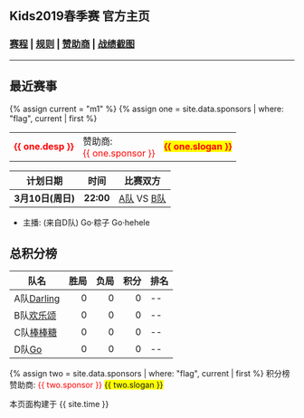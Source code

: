 ## Kids2019春季赛 官方主页
###  [赛程][sche] \| [规则][rule] \| [赞助商][spr] \| [战绩截图](https://m.weibo.cn/u/6852703787)
---

## 最近赛事

{% assign current = "m1" %}
{% assign one = site.data.sponsors | where: "flag", current | first %}
<table> 
   <tr>    
    <td> <b><font color="red">{{ one.desp }}</font></b> </td>
    <td> 赞助商:<br><font color="red">{{ one.sponsor }} </font></td>
      <td> 
         <b>
            <font color="red">
               <span style="background-color: yellow">{{ one.slogan }}</span>
            </font>
         </b> 
      </td>
   </tr>
</table>

|计划日期|时间|比赛双方|
|--------|------|----|
|**3月10日(周日)** | **22:00** | [A队][ta] VS [B队][tb] |

- 主播: (来自D队) Go·粽子 Go·hehele

## 总积分榜

| 队名            |胜局 | 负局 |  积分 |排名
|-------------   | --: | --: | --: |---|
| A队[Darling][ta] | 0 | 0 | 0 |--|
| B队[欢乐颂][tb]  | 0 | 0 | 0 |--|
| C队[棒棒糖][tc]  | 0 | 0 | 0 |--|
| D队[Go][td]      | 0 | 0 | 0 |--|

{% assign two = site.data.sponsors | where: "flag", current | first %}
积分榜赞助商:<font color="red"> {{ two.sponsor }} </font>
  <span style="background-color: yellow"> {{ two.slogan }} </span>
            
[rule]: rule.md
[ta]: teama.md
[tb]: teamb.md
[tc]: teamc.md
[td]: teamd.md
[spr]: sponsor.md
[r0]: round0.md
[r1]: round1.md
[r2]: round2.md
[r3]: round3.md
[r4]: round4.md
[r5]: round5.md
[r6]: round6.md
[hero]: hero.md
[p1]: pos1.md
[p2]: pos2.md
[p3]: pos3.md
[p4]: pos4.md
[p5]: pos5.md
[sche]: schedule.md

本页面构建于 {{ site.time }}

